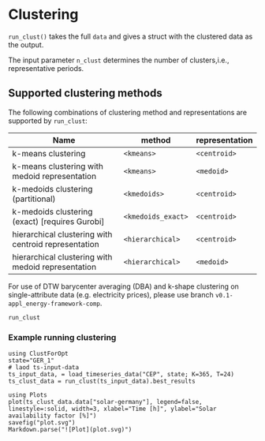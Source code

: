 # Clustering

`run_clust()` takes the full `data` and gives a struct with the clustered data as the output.   

The input parameter `n_clust` determines the number of clusters,i.e., representative periods.

## Supported clustering methods

The following combinations of clustering method and representations are supported by `run_clust`:

Name | method | representation
---- | --------------- | -----------------------
k-means clustering | `<kmeans>` | `<centroid>`
k-means clustering with medoid representation | `<kmeans>` | `<medoid>`
k-medoids clustering (partitional) | `<kmedoids>` | `<centroid>`
k-medoids clustering (exact) [requires Gurobi] | `<kmedoids_exact>` | `<centroid>`
hierarchical clustering with centroid representation | `<hierarchical>` | `<centroid>`
hierarchical clustering with medoid representation | `<hierarchical>` | `<medoid>`

For use of DTW barycenter averaging (DBA) and k-shape clustering on single-attribute data (e.g. electricity prices), please use branch `v0.1-appl_energy-framework-comp`.

```@docs
run_clust
```

### Example running clustering
```@example
using ClustForOpt
state="GER_1"
# laod ts-input-data
ts_input_data, = load_timeseries_data("CEP", state; K=365, T=24)
ts_clust_data = run_clust(ts_input_data).best_results

using Plots
plot(ts_clust_data.data["solar-germany"], legend=false, linestyle=:solid, width=3, xlabel="Time [h]", ylabel="Solar availability factor [%]")
savefig("plot.svg")
Markdown.parse("![Plot](plot.svg)")
```
